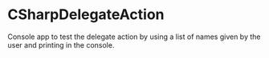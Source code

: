 # CSharpDelegateAction
Console app to test the delegate action by using a list of names given by the user and printing in the console.
